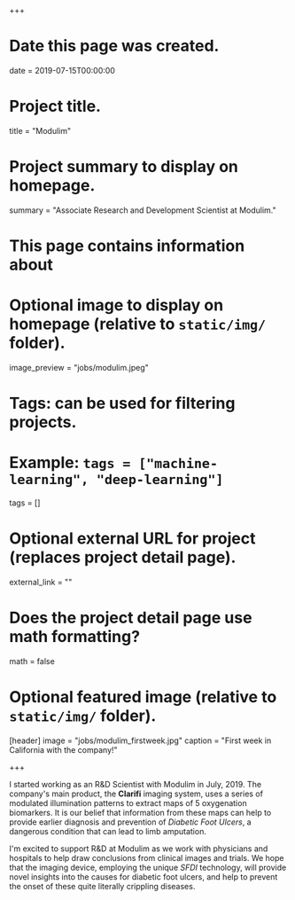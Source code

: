 +++
# Date this page was created.
date = 2019-07-15T00:00:00

# Project title.
title = "Modulim"

# Project summary to display on homepage.
summary = "Associate Research and Development Scientist at Modulim."

# This page contains information about 
# Optional image to display on homepage (relative to `static/img/` folder).
image_preview = "jobs/modulim.jpeg"

# Tags: can be used for filtering projects.
# Example: `tags = ["machine-learning", "deep-learning"]`
tags = []

# Optional external URL for project (replaces project detail page).
external_link = ""

# Does the project detail page use math formatting?
math = false

# Optional featured image (relative to `static/img/` folder).
[header]
image = "jobs/modulim_firstweek.jpg"
caption = "First week in California with the company!"

+++

I started working as an R&D Scientist with Modulim in July, 2019. The company's main product, the **Clarifi** imaging system, uses a series of modulated illumination patterns to extract maps of 5 oxygenation biomarkers. It is our belief that information from these maps can help to provide earlier diagnosis and prevention of *Diabetic Foot Ulcers*, a dangerous condition that can lead to limb amputation. 

I'm excited to support R&D at Modulim as we work with physicians and hospitals to help draw conclusions from clinical images and trials. We hope that the imaging device, employing the unique *SFDI* technology, will provide novel insights into the causes for diabetic foot ulcers, and help to prevent the onset of these quite literally crippling diseases.
